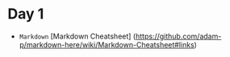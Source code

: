 # Day 1
* `Markdown`
[Markdown Cheatsheet] (https://github.com/adam-p/markdown-here/wiki/Markdown-Cheatsheet#links)
